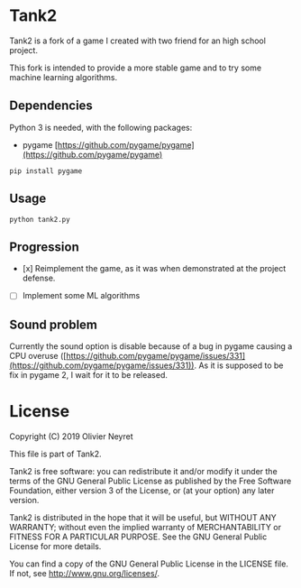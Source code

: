 # Tank2
Tank2 is a fork of a game I created with two friend for an high school project.

This fork is intended to provide a more stable game and to try some machine learning algorithms.

## Dependencies
Python 3 is needed, with the following packages:
- pygame [https://github.com/pygame/pygame](https://github.com/pygame/pygame)

```
pip install pygame
```

## Usage
```
python tank2.py
```

## Progression
* [x] Reimplement the game, as it was when demonstrated at the project defense.
* [ ] Implement some ML algorithms

## Sound problem
Currently the sound option is disable because of a bug in pygame causing a CPU overuse ([https://github.com/pygame/pygame/issues/331](https://github.com/pygame/pygame/issues/331)). As it is supposed to be fix in pygame 2, I wait for it to be released.

# License
Copyright (C) 2019 Olivier Neyret

This file is part of Tank2.

Tank2 is free software: you can redistribute it and/or modify
it under the terms of the GNU General Public License as published by
the Free Software Foundation, either version 3 of the License, or
(at your option) any later version.

Tank2 is distributed in the hope that it will be useful,
but WITHOUT ANY WARRANTY; without even the implied warranty of
MERCHANTABILITY or FITNESS FOR A PARTICULAR PURPOSE.  See the
GNU General Public License for more details.

You can find a copy of the GNU General Public License in the LICENSE file. If not, see http://www.gnu.org/licenses/.